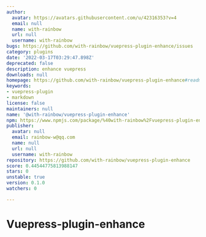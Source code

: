 ```yaml
---
author:
  avatar: https://avatars.githubusercontent.com/u/42316353?v=4
  email: null
  name: with-rainbow
  url: null
  username: with-rainbow
bugs: https://github.com/with-rainbow/vuepress-plugin-enhance/issues
category: plugins
date: '2022-03-17T03:29:47.898Z'
deprecated: false
description: enhance vuepress
downloads: null
homepage: https://github.com/with-rainbow/vuepress-plugin-enhance#readme
keywords:
- vuepress-plugin
- markdown
license: false
maintainers: null
name: '@with-rainbow/vuepress-plugin-enhance'
npm: https://www.npmjs.com/package/%40with-rainbow%2Fvuepress-plugin-enhance
publisher:
  avatar: null
  email: rainbow-w@qq.com
  name: null
  url: null
  username: with-rainbow
repository: https://github.com/with-rainbow/vuepress-plugin-enhance
score: 0.44544775813988147
stars: 0
unstable: true
version: 0.1.0
watchers: 0

---
```


# Vuepress-plugin-enhance

